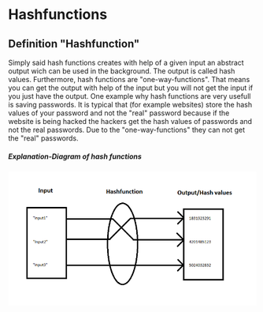 # Hashfunctions

## Definition "Hashfunction"

Simply said hash functions creates with help of a given input an abstract output wich can be used in the background. The output is called hash values. Furthermore, hash functions are "one-way-functions". That means you can get the output with help of the input but you will not get the input if you just have the output. One example why hash functions are very usefull is saving passwords. It is typical that (for example websites) store the hash values of your password and not the "real" password because if the website is being hacked the hackers get the hash values of passwords and not the real passwords. Due to the "one-way-functions" they can not get the "real" passwords. 

##### Explanation-Diagram of hash functions

![Hashfruntion explanation diagram](https://github.com/JoBo33/Hashfunctions/blob/main/Hash%20functions%20explanation%20diagram.png "Hashfunction explanation diagram")
